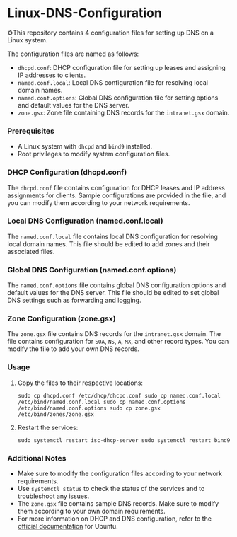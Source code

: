 # Linux-DNS-Configuration
⚙This repository contains 4 configuration files for setting up DNS on a Linux system.

The configuration files are named as follows:

-   `dhcpd.conf`: DHCP configuration file for setting up leases and assigning IP addresses to clients.
-   `named.conf.local`: Local DNS configuration file for resolving local domain names.
-   `named.conf.options`: Global DNS configuration file for setting options and default values for the DNS server.
-   `zone.gsx`: Zone file containing DNS records for the `intranet.gsx` domain.

### Prerequisites

-   A Linux system with `dhcpd` and `bind9` installed.
-   Root privileges to modify system configuration files.

### DHCP Configuration (dhcpd.conf)

The `dhcpd.conf` file contains configuration for DHCP leases and IP address assignments for clients. Sample configurations are provided in the file, and you can modify them according to your network requirements.

### Local DNS Configuration (named.conf.local)

The `named.conf.local` file contains local DNS configuration for resolving local domain names. This file should be edited to add zones and their associated files.

### Global DNS Configuration (named.conf.options)

The `named.conf.options` file contains global DNS configuration options and default values for the DNS server. This file should be edited to set global DNS settings such as forwarding and logging.

### Zone Configuration (zone.gsx)

The `zone.gsx` file contains DNS records for the `intranet.gsx` domain. The file contains configuration for `SOA`, `NS`, `A`, `MX`, and other record types. You can modify the file to add your own DNS records.

### Usage

1.  Copy the files to their respective locations:
    
    `sudo cp dhcpd.conf /etc/dhcp/dhcpd.conf
    sudo cp named.conf.local /etc/bind/named.conf.local
    sudo cp named.conf.options /etc/bind/named.conf.options
    sudo cp zone.gsx /etc/bind/zones/zone.gsx` 
    
2.  Restart the services:
    
    `sudo systemctl restart isc-dhcp-server
    sudo systemctl restart bind9` 
    

### Additional Notes

-   Make sure to modify the configuration files according to your network requirements.
-   Use `systemctl status` to check the status of the services and to troubleshoot any issues.
-   The `zone.gsx` file contains sample DNS records. Make sure to modify them according to your own domain requirements.
-   For more information on DHCP and DNS configuration, refer to the [official documentation](https://help.ubuntu.com/community/BIND9ServerHowto) for Ubuntu.

